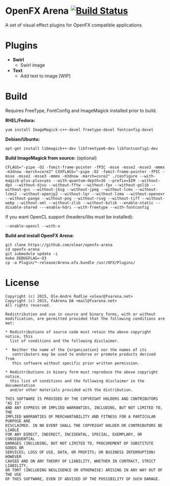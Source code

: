 OpenFX Arena [![Build Status](https://travis-ci.org/olear/openfx-arena.svg)](https://travis-ci.org/olear/openfx-arena)
============

A set of visual effect plugins for OpenFX compatible applications.

Plugins
=======
 * **Swirl**
   * Swirl image
 * **Text**
   * Add text to image [WIP]

Build
=====

Requires FreeType, FontConfig and ImageMagick installed prior to build.

**RHEL/Fedora:**
```
yum install ImageMagick-c++-devel freetype-devel fontconfig-devel
```

**Debian/Ubuntu:**
```
apt-get install libmagick++-dev libfreetype6-dev libfontconfig1-dev
```

**Build ImageMagick from source:** (optional)
```
CFLAGS="-pipe -O2 -fomit-frame-pointer -fPIC -msse -msse2 -msse3 -mmmx -m3dnow -march=core2" CXXFLAGS="-pipe -O2 -fomit-frame-pointer -fPIC -msse -msse2 -msse3 -mmmx -m3dnow -march=core2" ./configure --with-magick-plus-plus=yes --with-quantum-depth=16 --prefix=$IM --without-dps --without-djvu --without-fftw --without-fpx --without-gslib --without-gvc --without-jbig --without-jpeg --without-lcms --without-lcms2 --without-openjp2 --without-lqr --without-lzma --without-openexr --without-pango --without-png --without-rsvg --without-tiff --without-webp --without-xml --without-zlib --without-bzlib --enable-static --disable-shared ---enable-hdri --with-freetype --with-fontconfig
```
If you want OpenCL support (headers/libs must be installed):
```
--enable-opencl --with-x
```

**Build and install OpenFX Arena:**
```
git clone https://github.com/olear/openfx-arena
cd openfx-arena
git submodule update -i
make DEBUGFLAG=-O3
cp -a Plugin/*-release/Arena.ofx.bundle /usr/OFX/Plugins/
```

License
=======
```
Copyright (c) 2015, Ole-André Rodlie <olear@fxarena.net>
Copyright (c) 2015, FxArena DA <mail@fxarena.net>
All rights reserved.

Redistribution and use in source and binary forms, with or without
modification, are permitted provided that the following conditions are met:

* Redistributions of source code must retain the above copyright notice, this
  list of conditions and the following disclaimer.

*  Neither the name of the {organization} nor the names of its
   contributors may be used to endorse or promote products derived from
   this software without specific prior written permission.

* Redistributions in binary form must reproduce the above copyright notice,
  this list of conditions and the following disclaimer in the documentation
  and/or other materials provided with the distribution.

THIS SOFTWARE IS PROVIDED BY THE COPYRIGHT HOLDERS AND CONTRIBUTORS "AS IS"
AND ANY EXPRESS OR IMPLIED WARRANTIES, INCLUDING, BUT NOT LIMITED TO, THE
IMPLIED WARRANTIES OF MERCHANTABILITY AND FITNESS FOR A PARTICULAR PURPOSE ARE
DISCLAIMED. IN NO EVENT SHALL THE COPYRIGHT HOLDER OR CONTRIBUTORS BE LIABLE
FOR ANY DIRECT, INDIRECT, INCIDENTAL, SPECIAL, EXEMPLARY, OR CONSEQUENTIAL
DAMAGES (INCLUDING, BUT NOT LIMITED TO, PROCUREMENT OF SUBSTITUTE GOODS OR
SERVICES; LOSS OF USE, DATA, OR PROFITS; OR BUSINESS INTERRUPTION) HOWEVER
CAUSED AND ON ANY THEORY OF LIABILITY, WHETHER IN CONTRACT, STRICT LIABILITY,
OR TORT (INCLUDING NEGLIGENCE OR OTHERWISE) ARISING IN ANY WAY OUT OF THE USE
OF THIS SOFTWARE, EVEN IF ADVISED OF THE POSSIBILITY OF SUCH DAMAGE.
```
